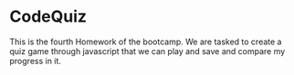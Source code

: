 # CodeQuiz
This is the fourth Homework of the bootcamp. We are tasked to create a quiz game through javascript that we can play and save and compare my progress in it.
